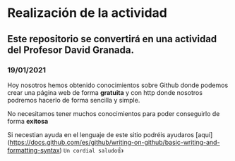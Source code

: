 # Realización de la actividad 

## Este repositorio se convertirá en una actividad del Profesor David Granada.

### 19/01/2021

Hoy nosotros hemos obtenido conocimientos sobre Github donde podemos crear una página web de forma **gratuita** y con http donde nosotros podremos hacerlo de forma sencilla y simple.

No necesitamos tener muchos conocimientos para poder conseguirlo de forma **exitosa**

Si necestian ayuda en el lenguaje de este sitio podréis ayudaros [aquí]  (https://docs.github.com/es/github/writing-on-github/basic-writing-and-formatting-syntax)
`Un cordial saludo`:+1:
